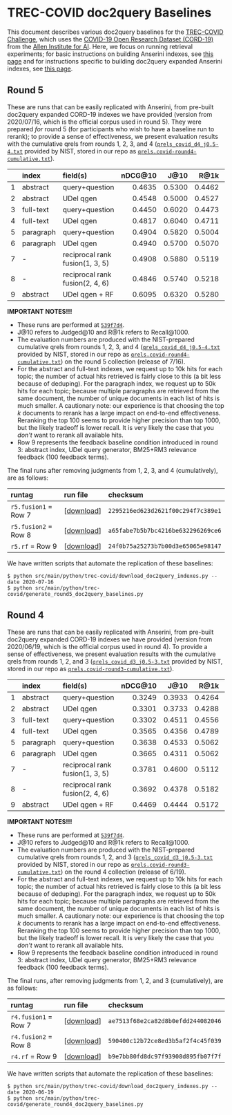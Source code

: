 # TREC-COVID doc2query Baselines

This document describes various doc2query baselines for the [TREC-COVID Challenge](https://ir.nist.gov/covidSubmit/), which uses the [COVID-19 Open Research Dataset (CORD-19)](https://pages.semanticscholar.org/coronavirus-research) from the [Allen Institute for AI](https://allenai.org/).
Here, we focus on running retrieval experiments; for basic instructions on building Anserini indexes, see [this page](experiments-cord19.md) and for instructions specific to building doc2query expanded Anserini indexes, see [this page](https://github.com/castorini/docTTTTTquery/).

## Round 5

These are runs that can be easily replicated with Anserini, from pre-built doc2query expanded CORD-19 indexes we have provided (version from 2020/07/16, which is the official corpus used in round 5).
They were prepared _for_ round 5 (for participants who wish to have a baseline run to rerank); to provide a sense of effectiveness, we present evaluation results with the cumulative qrels from rounds 1, 2, 3, and 4 ([`qrels_covid_d4_j0.5-4.txt`](https://ir.nist.gov/covidSubmit/data/qrels-covid_d4_j0.5-4.txt) provided by NIST, stored in our repo as [`qrels.covid-round4-cumulative.txt`](../src/main/resources/topics-and-qrels/qrels.covid-round4-cumulative.txt)).

|    | index     | field(s)                        | nDCG@10 | J@10 | R@1k | run file | checksum |
|---:|:----------|:--------------------------------|--------:|-----:|-----:|:---------|----------|
|  1 | abstract  | query+question                  | 0.4635 | 0.5300 | 0.4462 | [[download](https://www.dropbox.com/s/sa6abjrk1esxn38/expanded.anserini.covid-r5.abstract.qq.bm25.txt)]    | `9923233a31ac004f84b7d563baf6543c` |
|  2 | abstract  | UDel qgen                       | 0.4548 | 0.5000 | 0.4527 | [[download](https://www.dropbox.com/s/t3s3oj9g0b1nphk/expanded.anserini.covid-r5.abstract.qdel.bm25.txt)]  | `e0c7a1879e5b1742045bba0f5293d558` |
|  3 | full-text | query+question                  | 0.4450 | 0.6020 | 0.4473 | [[download](https://www.dropbox.com/s/utvw91nluzwm3ex/expanded.anserini.covid-r5.full-text.qq.bm25.txt)]   | `78aa7f481de91d22192163ed934d02ee` |
|  4 | full-text | UDel qgen                       | 0.4817 | 0.6040 | 0.4711 | [[download](https://www.dropbox.com/s/xk2jyiwh5fjdwst/expanded.anserini.covid-r5.full-text.qdel.bm25.txt)] | `51cbae025bf90dadf8f26c5c31af9f66` |
|  5 | paragraph | query+question                  | 0.4904 | 0.5820 | 0.5004 | [[download](https://www.dropbox.com/s/rjbyljcpziv31xx/expanded.anserini.covid-r5.paragraph.qq.bm25.txt)]   | `0b80444c8a737748ba9199ddf0795421` |
|  6 | paragraph | UDel qgen                       | 0.4940 | 0.5700 | 0.5070 | [[download](https://www.dropbox.com/s/f4h2jhhla4o26wr/expanded.anserini.covid-r5.paragraph.qdel.bm25.txt)] | `2040b9a4759af722d50610f26989c328` |
|  7 | -         | reciprocal rank fusion(1, 3, 5) | 0.4908 | 0.5880 | 0.5119 | [[download](https://www.dropbox.com/s/bj00pfwngi2j2g1/expanded.anserini.covid-r5.fusion1.txt)]             | `c0ffc7b1719f64d2f37ce99a9ef0413c` |
|  8 | -         | reciprocal rank fusion(2, 4, 6) | 0.4846 | 0.5740 | 0.5218 | [[download](https://www.dropbox.com/s/f5ro0ex38gkvnqc/expanded.anserini.covid-r5.fusion2.txt)]             | `329f13267abf3f3d429a1593c1bd862f` |
|  9 | abstract  | UDel qgen + RF                  | 0.6095 | 0.6320 | 0.5280 | [[download](https://www.dropbox.com/s/j6op32bcaszd1up/expanded.anserini.covid-r5.abstract.qdel.bm25%2Brm3Rf.txt)] | `a5e016c84d5547519ffbcf74c9a24fc8` |

**IMPORTANT NOTES!!!**

+ These runs are performed at [`539f7d4`](https://github.com/castorini/anserini/commit/539f7d43a0183454a633f34aa20b46d2eeec1a19).
+ J@10 refers to Judged@10 and R@1k refers to Recall@1000.
+ The evaluation numbers are produced with the NIST-prepared cumulative qrels from rounds 1, 2, 3, and 4 ([`qrels_covid_d4_j0.5-4.txt`](https://ir.nist.gov/covidSubmit/data/qrels-covid_d4_j0.5-4.txt) provided by NIST, stored in our repo as [`qrels.covid-round4-cumulative.txt`](../src/main/resources/topics-and-qrels/qrels.covid-round4-cumulative.txt)) on the round 5 collection (release of 7/16).
+ For the abstract and full-text indexes, we request up to 10k hits for each topic; the number of actual hits retrieved is fairly close to this (a bit less because of deduping). For the paragraph index, we request up to 50k hits for each topic; because multiple paragraphs are retrieved from the same document, the number of unique documents in each list of hits is much smaller. A cautionary note: our experience is that choosing the top _k_ documents to rerank has a large impact on end-to-end effectiveness. Reranking the top 100 seems to provide higher precision than top 1000, but the likely tradeoff is lower recall. It is very likely the case that you _don't_ want to rerank all available hits.
+ Row 9 represents the feedback baseline condition introduced in round 3: abstract index, UDel query generator, BM25+RM3 relevance feedback (100 feedback terms).

The final runs after removing judgments from 1, 2, 3, and 4 (cumulatively), are as follows:

| runtag | run file | checksum |
|:-------|:---------|:---------|
| `r5.fusion1` = Row 7 | [[download](hhttps://www.dropbox.com/s/5ke2c4x2z8de31h/expanded.anserini.final-r5.fusion1.txt)] | `2295216ed623d2621f00c294f7c389e1` |
| `r5.fusion2` = Row 8 | [[download](https://www.dropbox.com/s/j1qdqr88cbsybae/expanded.anserini.final-r5.fusion2.txt)] | `a65fabe7b5b7bc4216be632296269ce6` |
| `r5.rf` = Row 9      | [[download](https://www.dropbox.com/s/5bm4pdngh5bx3px/expanded.anserini.final-r5.rf.txt)]      | `24f0b75a25273b7b00d3e65065e98147` |

We have written scripts that automate the replication of these baselines:

```
$ python src/main/python/trec-covid/download_doc2query_indexes.py --date 2020-07-16
$ python src/main/python/trec-covid/generate_round5_doc2query_baselines.py
```


## Round 4

These are runs that can be easily replicated with Anserini, from pre-built doc2query expanded CORD-19 indexes we have provided (version from 2020/06/19, which is the official corpus used in round 4).
To provide a sense of effectiveness, we present evaluation results with the cumulative qrels from rounds 1, 2, and 3 ([`qrels_covid_d3_j0.5-3.txt`](https://ir.nist.gov/covidSubmit/data/qrels-covid_d3_j0.5-3.txt) provided by NIST, stored in our repo as [`qrels.covid-round3-cumulative.txt`](../src/main/resources/topics-and-qrels/qrels.covid-round3-cumulative.txt)).

|    | index     | field(s)                        | nDCG@10 | J@10 | R@1k | run file | checksum |
|---:|:----------|:--------------------------------|--------:|-----:|-----:|:---------|----------|
|  1 | abstract  | query+question                  | 0.3249 | 0.3933 | 0.4264 | [[download](https://www.dropbox.com/s/yxapvqec9o2ucon/expanded.anserini.covid-r4.abstract.qq.bm25.txt)]    | `d1d32cd6962c4e355a47e7f1fdfb0c74` |
|  2 | abstract  | UDel qgen                       | 0.3301 | 0.3733 | 0.4288 | [[download](https://www.dropbox.com/s/vnk3swwwfcncolk/expanded.anserini.covid-r4.abstract.qdel.bm25.txt)]  | `55ae93b92bae20ed64fc9f191c6ea667` |
|  3 | full-text | query+question                  | 0.3302 | 0.4511 | 0.4556 | [[download](https://www.dropbox.com/s/pkk3m90bv0rpxru/expanded.anserini.covid-r4.full-text.qq.bm25.txt)]   | `512e14c6d15eb36f7fc9c537281badd3` |
|  4 | full-text | UDel qgen                       | 0.3565 | 0.4356 | 0.4789 | [[download](https://www.dropbox.com/s/44hoa9xkf6tv0hq/expanded.anserini.covid-r4.full-text.qdel.bm25.txt)] | `0901d7b083aa28afd431cf330fe7293c` |
|  5 | paragraph | query+question                  | 0.3638 | 0.4533 | 0.5062 | [[download](https://www.dropbox.com/s/z90xag7eh5pi53e/expanded.anserini.covid-r4.paragraph.qq.bm25.txt)]   | `f8512ba33d5cc79176d71424d05f81cb` |
|  6 | paragraph | UDel qgen                       | 0.3665 | 0.4311 | 0.5062 | [[download](https://www.dropbox.com/s/eno3z8pi7bnfy2p/expanded.anserini.covid-r4.paragraph.qdel.bm25.txt)] | `123896c0af4cdbae471c21d2da7de1f7` |
|  7 | -         | reciprocal rank fusion(1, 3, 5) | 0.3781 | 0.4600 | 0.5112 | [[download](https://www.dropbox.com/s/zfbt15ivm37tolt/expanded.anserini.covid-r4.fusion1.txt)]             | `77b619a2e6e87852b85d31637ceb6219` |
|  8 | -         | reciprocal rank fusion(2, 4, 6) | 0.3692 | 0.4378 | 0.5182 | [[download](https://www.dropbox.com/s/e7ki5e8jqi718bp/expanded.anserini.covid-r4.fusion2.txt)]             | `1e7bb2a6e483d3629378c3107457b216` |
|  9 | abstract  | UDel qgen + RF                  | 0.4469 | 0.4444 | 0.5172 | [[download](https://www.dropbox.com/s/1uzy5ni33kvxq2o/expanded.anserini.covid-r4.abstract.qdel.bm25%2Brm3Rf.txt)] | `b6b1d949fff00e54b13e533e27455731` |

**IMPORTANT NOTES!!!**

+ These runs are performed at [`539f7d4`](https://github.com/castorini/anserini/commit/539f7d43a0183454a633f34aa20b46d2eeec1a19).
+ J@10 refers to Judged@10 and R@1k refers to Recall@1000.
+ The evaluation numbers are produced with the NIST-prepared cumulative qrels from rounds 1, 2, and 3 ([`qrels_covid_d3_j0.5-3.txt`](https://ir.nist.gov/covidSubmit/data/qrels-covid_d3_j0.5-3.txt) provided by NIST, stored in our repo as [`qrels.covid-round3-cumulative.txt`](../src/main/resources/topics-and-qrels/qrels.covid-round3-cumulative.txt)) on the round 4 collection (release of 6/19).
+ For the abstract and full-text indexes, we request up to 10k hits for each topic; the number of actual hits retrieved is fairly close to this (a bit less because of deduping). For the paragraph index, we request up to 50k hits for each topic; because multiple paragraphs are retrieved from the same document, the number of unique documents in each list of hits is much smaller. A cautionary note: our experience is that choosing the top _k_ documents to rerank has a large impact on end-to-end effectiveness. Reranking the top 100 seems to provide higher precision than top 1000, but the likely tradeoff is lower recall. It is very likely the case that you _don't_ want to rerank all available hits.
+ Row 9 represents the feedback baseline condition introduced in round 3: abstract index, UDel query generator, BM25+RM3 relevance feedback (100 feedback terms).

The final runs, after removing judgments from 1, 2, and 3 (cumulatively), are as follows:

| runtag | run file | checksum |
|:-------|:---------|:---------|
| `r4.fusion1` = Row 7 | [[download](https://www.dropbox.com/s/mjgb5lz9ftty1w2/expanded.anserini.final-r4.fusion1.txt)] | `ae7513f68e2ca82d8b0efdd244082046` |
| `r4.fusion2` = Row 8 | [[download](https://www.dropbox.com/s/5epunmkexqtupe6/expanded.anserini.final-r4.fusion2.txt)] | `590400c12b72ce8ed3b5af2f4c45f039` |
| `r4.rf` = Row 9      | [[download](https://www.dropbox.com/s/kqbu3cui214ijyh/expanded.anserini.final-r4.rf.txt)]      | `b9e7bb80fd8dc97f93908d895fb07f7f` |

We have written scripts that automate the replication of these baselines:

```
$ python src/main/python/trec-covid/download_doc2query_indexes.py --date 2020-06-19
$ python src/main/python/trec-covid/generate_round4_doc2query_baselines.py
```


